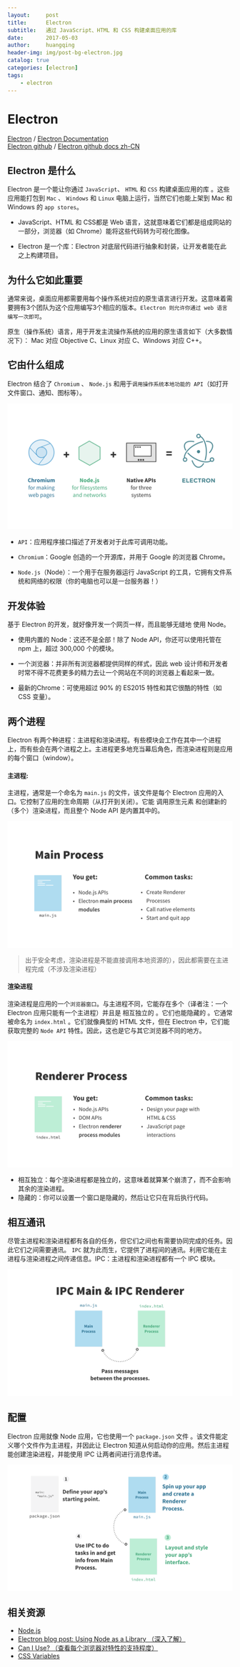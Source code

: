 ```yaml
---
layout:     post
title:      Electron
subtitle:   通过 JavaScript、HTML 和 CSS 构建桌面应用的库
date:       2017-05-03
author:     huangqing
header-img: img/post-bg-electron.jpg
catalog: true
categories: [electron]
tags:
    - electron   
---
```



# Electron

[Electron](http://electron.atom.io/) /  [Electron Documentation](http://electron.atom.io/docs/)   
[Electron github](https://github.com/electron/electron) / [Electron github docs zh-CN](https://github.com/electron/electron/tree/master/docs-translations/zh-CN)

## Electron 是什么

Electron 是一个能让你通过 `JavaScript`、 `HTML` 和 `CSS` 构建桌面应用的库 。这些应用能打包到 `Mac` 、 `Windows` 和 `Linux` 电脑上运行，当然它们也能上架到 Mac 和 Windows 的 `app stores`。

+ JavaScript、HTML 和 CSS都是 Web 语言，这就意味着它们都是组成网站的一部分，浏览器（如 Chrome）能将这些代码转为可视化图像。

+ Electron 是一个库：Electron 对底层代码进行抽象和封装，让开发者能在此之上构建项目。

## 为什么它如此重要

通常来说，桌面应用都需要用每个操作系统对应的原生语言进行开发。这意味着需要拥有3个团队为这个应用编写3个相应的版本。`Electron 则允许你通过 web 语言编写一次即可`。

原生（操作系统）语言，用于开发主流操作系统的应用的原生语言如下（大多数情况下）： Mac 对应 Objective C、Linux 对应 C、Windows 对应 C++。

## 它由什么组成

Electron 结合了 `Chromium` 、 `Node.js` 和用于`调用操作系统本地功能的 API`（如打开文件窗口、通知、图标等）。

![electron-composition](/images/electron/electron-composition.png)

+ `API`：应用程序接口描述了开发者对于此库可调用功能。

+ `Chromium`：Google 创造的一个开源库，并用于 Google 的浏览器 Chrome。

+ `Node.js`（Node）：一个用于在服务器运行 JavaScript 的工具，它拥有文件系统和网络的权限（你的电脑也可以是一台服务器！）


## 开发体验

基于 Electron 的开发，就好像开发一个网页一样，而且能够无缝地 使用 Node。

+ 使用内置的 Node：这还不是全部！除了 Node API，你还可以使用托管在 npm 上，超过 300,000 个的模块。

+ 一个浏览器：并非所有浏览器都提供同样的样式，因此 web 设计师和开发者时常不得不花费更多的精力去让一个网站在不同的浏览器上看起来一致。

+ 最新的Chrome：可使用超过 90% 的 ES2015 特性和其它很酷的特性（如 CSS 变量）。


## 两个进程

Electron 有两个种进程：主进程和渲染进程。有些模块会工作在其中一个进程上，而有些会在两个进程之上。主进程更多地充当幕后角色，而渲染进程则是应用的每个窗口（window）。

#### 主进程:

主进程，通常是一个命名为 `main.js` 的文件，该文件是每个 Electron 应用的入口。它控制了应用的生命周期（从打开到关闭）。它能 调用原生元素 和创建新的（多个）渲染进程，而且整个 Node API 是内置其中的。

![主进程](/images/electron/main-process.png)

> 出于安全考虑，渲染进程是不能直接调用本地资源的），因此都需要在主进程完成（不涉及渲染进程）


#### 渲染进程

渲染进程是应用的一个`浏览器窗口`。与主进程不同，它能存在多个（译者注：一个 Electron 应用只能有一个主进程）并且是 相互独立的 。它们也能隐藏的 。它通常被命名为 `index.html` 。它们就像典型的 HTML 文件，但在 Electron 中，它们能获取完整的 `Node API` 特性。因此，这也是它与其它浏览器不同的地方。

![渲染进程](/images/electron/renderer-process.png)

+ 相互独立：每个渲染进程都是独立的，这意味着就算某个崩溃了，而不会影响其余的渲染进程。
+ 隐藏的：你可以设置一个窗口是隐藏的，然后让它只在背后执行代码。


## 相互通讯

尽管主进程和渲染进程都有各自的任务，但它们之间也有需要协同完成的任务。因此它们之间需要通讯。 `IPC` 就为此而生，它提供了进程间的通讯。利用它能在主进程与渲染进程之间传递信息。IPC：主进程和渲染进程都有一个 IPC 模块。

![相互通讯](/images/electron/mutual-communication.png)

## 配置

Electron 应用就像 Node 应用，它也使用一个 `package.json` 文件 。该文件能定义哪个文件作为主进程，并因此让 Electron 知道从何启动你的应用。然后主进程能创建渲染进程，并能使用 IPC 让两者间进行消息传递。

![配置](/images/electron/package.png)


## 相关资源

+ [Node.js](https://nodejs.org/en/)
+ [Electron blog post: Using Node as a Library （深入了解）](https://electron.atom.io/blog/2016/08/08/electron-internals-using-node-as-a-library)
+ [Can I Use? （查看每个浏览器对特性的支持程度）](http://caniuse.com/#home)
+ [CSS Variables](https://developers.google.com/web/updates/2016/02/css-variables-why-should-you-care?hl=enversioning/)

